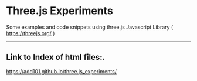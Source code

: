 # Three.js Experiments

Some examples and code snippets using three.js Javascript Library ( https://threejs.org/ ) 


----------------------------------------------------------------

## Link to Index of html files:.

https://add101.github.io/three.js_experiments/
